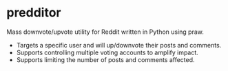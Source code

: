# predditor
Mass downvote/upvote utility for Reddit written in Python using praw.

<ul>
  <li>Targets a specific user and will up/downvote their posts and comments.</li>
  <li>Supports controlling multiple voting accounts to amplify impact.</li>
  <li>Supports limiting the number of posts and comments affected.</li>
</ul>
